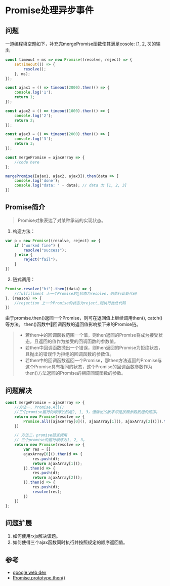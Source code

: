 # Promise处理异步事件

## 问题
一道编程填空题如下，补充完mergePromise函数使其满足cosole: [1, 2, 3]的输出
```javascript
const timeout = ms => new Promise((resolve, reject) => {
	setTimeout(() => {
		resolve();
	}, ms);
});

const ajax1 = () => timeout(2000).then(() => {
	console.log('1');
	return 1;
});

const ajax2 = () => timeout(1000).then(() => {
	console.log('2');
	return 2;
});

const ajax3 = () => timeout(2000).then(() => {
	console.log('3');
	return 3;
});

const mergePromise = ajaxArray => {
    //code here
};

mergePromise([ajax1, ajax2, ajax3]).then(data => {
	console.log('done');
    console.log("data: " + data); // data 为 [1, 2, 3]
})
```

## Promise简介
> Promise对象表达了对某种承诺的实现状态。

1. 构造方法：
```javascript
var p = new Promise((resolve, reject) => {
    if ("worked fine") {
        resolve("success");
    } else {
        reject("fail");
    }
})
```
2. 链式调用：
```javascript
Promise.resolve("hi").then((data) => {
    //fulfillment 上一个Promise的状态为resolve，则执行此处代码
}, (reason) => {
    //rejection 上一个Promise的状态为reject,则执行此处代码
})
```
由于promise.then()返回一个Promise，则可在返回值上继续调用then(), catch()等方法。
then()函数中回调函数的返回值影响接下来的Promise链。
> * 若then中的回调函数范围一个值，则then返回的Promise将成为接受状态，且返回的值作为接受的回调函数的参数值。
> * 若then中回调函数抛出一个错误，则then返回的Promise为拒绝状态，且抛出的错误作为拒绝的回调函数的参数值。
> * 若then中的回调函数返回一个Promise，那then方法返回的Promise与这个Promise具有相同的状态，这个Promise的回调函数参数作为then()方法返回的Promise的相应回调函数的参数。

## 问题解决
```javascript
const mergePromise = ajaxArray => {
    //方法一, Promise.All()
    //三个promise履行的顺序依然是2, 1, 3，但输出的数字却是按照参数数组的顺序。
    return new Promise(resolve => {
        Promise.all([ajaxArray[0](), ajaxArray[1](), ajaxArray[2]()]).then(value => resolve(value));
    })

    // 方法二，promise链式调用
    // 三个promise的履行顺序为1, 2, 3。
    return new Promise(resolve => {
        var res = []
        ajaxArray[0]().then(d => {
            res.push(d);
            return ajaxArray[1]();
        }).then(d => {
            res.push(d);
            return ajaxArray[2]();
        }).then(d => {
            res.push(d);
            resolve(res);
        })
    })
};
```

## 问题扩展
1. 如何使用rxjs解决该题。
2. 如何使得三个ajax函数同时执行并按照规定的顺序返回值。


## 参考
* [google web dev](https://developers.google.com/web/fundamentals/primers/promises#queuing_asynchronous_actions)
* [Promise.prototype.then()](https://developer.mozilla.org/zh-CN/docs/Web/JavaScript/Reference/Global_Objects/Promise/then)